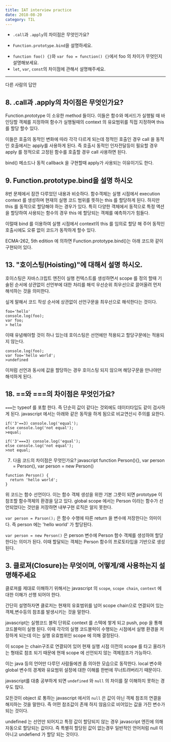 ```yaml
---
title: IAT interview practice
date: 2018-08-20
category: TIL
---
```


- `.call`과 `.apply`의 차이점은 무엇인가요?

* `Function.prototype.bind`을 설명하세요.

- `function foo() {}`와 `var foo = function() {}`에서 foo 의 차이가 무엇인지 설명해보세요.
- `let`, `var`, `const`의 차이점에 관해서 설명해주세요.

---

다른 사람의 답안

## 8. .call과 .apply의 차이점은 무엇인가요?

Function.prototype 이 소유한 method 들이다. 이들은 함수와 메서드가 실행될 때 바인딩할 객체를 지정하여 함수가 실행될때의 context 의 유요범위를 직접 지정하며 this 를 할당 할수 있다.

이들은 호출의 동적인 변화에 따라 각각 다르게 되는데 정적인 호출인 경우 call 을 동적인 호출에서는 apply를 사용하게 된다. 즉 호출시 동적인 인자전달등이 필요할 경우 apply 를 정적으로 고정된 함수를 호출할 경우 call 사용하면 된다.

bind() 메소드나 동적 callback 을 구현할때 apply가 사용되는 이유이기도 한다.

## 9. Function.prototype.bind을 설명 하시오

8번 문제에서 잠깐 다루었던 내용과 비슷하다. 함수객체는 실행 시점에서 execution context 를 생성하며 현재의 실행 코드 범위를 뜻하는 this 를 할당하게 된다. 하지만 this 를 동적으로 할당해야 하는 경우가 있다. 특히 다양한 객체에서 동적으로 특정 액션을 할당하여 사용되는 함수의 경우 this 에 할당되는 객체를 예측하기가 힘들다.

이럴때 bind 를 이용하여 실행 시점에서 context의 this 를 임의로 할당 해 주어 동적인 호출시에도 오류 없이 코드가 동작하게 할수 있다.

ECMA-262, 5th edition 에 의하면 Function.prototype.bind()는 아래 코드와 같이 구현되어 있다.

## 13. "호이스팅(Hoisting)"에 대해서 설명 하시오.

호이스팅은 자바스크립트 엔진이 실행 컨텍스트를 생성하면서 scope 를 정의 할때 기술된 순서에 상관없이 선언부에 대한 처리를 해석 우선순위 최우선으로 끌어올려 먼저 해석하는 것을 의미한다.

싶게 말해서 코드 작성 순서에 상관없이 선언구문을 최우선으로 해석한다는 것이다.

```
foo='hello'
console.log(foo);
var foo;
> hello
```

이때 유념해야할 것이 하나 있는데 호이스팅은 선언에만 적용되고 할당구문에는 적용되지 않는다.

```
console.log(foo);
var foo='hello world';
>undefined
```

이처럼 선언과 동시에 값을 할당하는 경우 호이스팅 되지 않으며 해당구문을 만나야만 해석하게 된다.

## 18. ==와 ===의 차이점은 무엇인가요?

`===`는 typeof 를 포함 한다. 즉 단순히 값이 같다는 것외에도 데이터타입도 같이 검사하게 된다. javascript 에서는 아래와 같은 동작을 하게 됨으로 비교연산시 주의를 요한다.

```
if('3'==3) console.log('equal');
else console.log('not equal');
>equal;

if('3'===3) console.log('equal');
else console.log('not equal');
>not equal;
```

7. 다음 코드의 차이점은 무엇인가요? javascript function Person(){}, var person = Person(), var person = new Person()

```
function Person() {
  return 'hello world';
}
```

위 코드는 함수 선언이다. 이는 함수 객체 생성을 위한 기본 그릇이 되면 prototype 이 참조할 함수객체의 환경을 담고 있다. global scope 에서는 Person 이라는 함수가 선언되었다는 것만을 저장하면 내부구현 로직은 알지 못한다.

`var person = Parson();` 은 함수 수행에 따른 return 을 변수에 저장한다는 의미이다. 즉 person 에는 'hello world' 가 할당된다.

`var person = new Person()` 은 person 변수에 Person 함수 객체를 생성하여 할당한다는 의미가 된다. 이때 할달되는 객체는 Person 함수의 프로토타입을 기반으로 생성된다.

## 3. 클로져(Closure)는 무엇이며, 어떻게/왜 사용하는지 설명해주세요

클로져를 제대로 이해하기 위해서는 javascript 의 `scope`, `scope chain`, `context` 에 대한 이해가 선행 되어야 한다.

간단히 설명하자면 클로저는 현재의 유효범위를 넘어 scope chain으로 연결되어 있는 객체,변수등의 참조를 발생시키는 것을 말한다.

javascript는 실행코드 블럭 단위로 context 를 스텍에 쌓게 되고 push, pop 을 통해 코드블럭이 실행 된다. 이때 각각의 실행 코드블럭이 수행되는 시점에서 실행 환경을 저장하게 되는데 이는 실행 유효범위인 scope 에 의해 결정된다.

이 scope 는 chain구조로 연결되어 있어 현재 실행 시점 이전의 scope 를 타고 올라가는 형태로 참조 되기 때문에 현재 scope 에 선언되지 않는 객체참조가 가능하다.

이는 java 등의 언어만 다루던 사람들에겐 좀 의아한 모습으로 동작한다. local 변수와 global 변수의 경계와 유요범위 설정에 대한 이해를 한번에 무너트려버리기 때문이다.

javascript를 대충 공부하게 되면 `undefined` 와 `null` 의 차이를 잘 이해하지 못하는 경우도 많다.

모든것이 object 로 통하는 javascript 에서의 `null` 은 값이 아닌 객체 참조의 연결을 해지하는 것을 말한다. 즉 어떤 참조값이 존재 하지 않음으로 비어있는 값을 가진 변수가 되는 것이다.

undefined 는 선언만 되어지고 특정 값이 할당되지 않는 경우 javascript 엔진에 의해 자동으로 할당되는 값이다. 즉 특별히 할당된 값이 없는경우 일반적인 언어처럼 null 이 아니고 undefiend 가 할당 되는 것이다.
